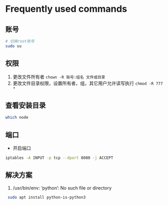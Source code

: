 # Frequently used commands

## 账号

```sh
# 切换root账号
sudo su
```

## 权限

1. 更改文件所有者 `chown -R 账号:组名 文件或目录`
2. 更改文件目录权限，设置所有者，组，其它用户允许读写执行 `chmod -R 777 *`

## 查看安装目录

```BASH
which node
```

## 端口

* 开启端口

```BASH
iptables -A INPUT -p tcp --dport 8080 -j ACCEPT
```

## 解决方案

1. /usr/bin/env: ‘python’: No such file or directory

```sh
 sudo apt install python-is-python3
```
